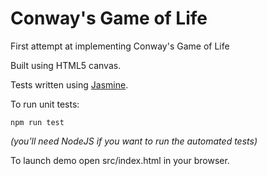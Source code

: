 # Conway's Game of Life

First attempt at implementing Conway's Game of Life

Built using HTML5 canvas.

Tests written using [Jasmine](http://jasmine.github.io/).

To run unit tests:

```
npm run test
```

*(you'll need NodeJS if you want to run the automated tests)*

To launch demo open src/index.html in your browser.
 
